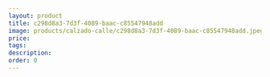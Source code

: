 ```yaml
---
layout: product
title: c298d8a3-7d3f-4089-baac-c85547948add
image: products/calzado-calle/c298d8a3-7d3f-4089-baac-c85547948add.jpeg
price: 
tags: 
description: 
order: 0
---
```

